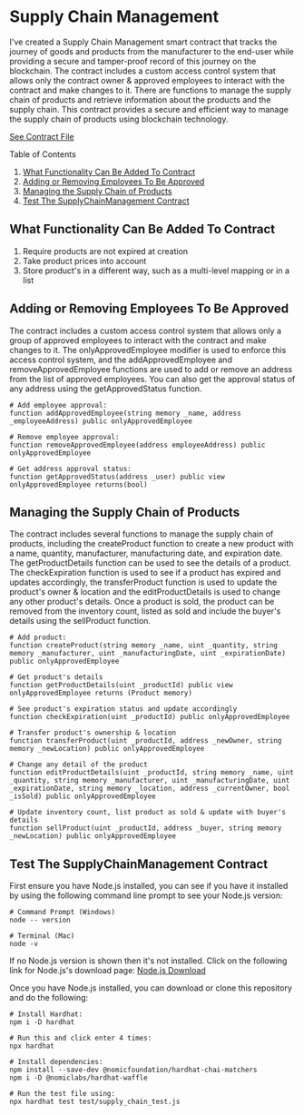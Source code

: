 # Supply Chain Management

I've created a Supply Chain Management smart contract that tracks the journey of goods and products from the manufacturer to the end-user while providing a secure and tamper-proof record of this journey on the blockchain. The contract includes a custom access control system that allows only the contract owner & approved employees to interact with the contract and make changes to it. There are functions to manage the supply chain of products and retrieve information about the products and the supply chain. This contract provides a secure and efficient way to manage the supply chain of products using blockchain technology.

[See Contract File](contracts/SupplyChainManagement.sol)

<!-- TABLE OF CONTENTS -->

  <summary>Table of Contents</summary>
  <ol>
    <li><a href="#what-functionality-can-be-added-to-contract">What Functionality Can Be Added To Contract</a></li>
    <li><a href="#adding-or-removing-employees-to-be-approved">Adding or Removing Employees To Be Approved</a></li>
    <li><a href="#managing-the-supply-chain-of-products">Managing the Supply Chain of Products</a></li>
    <li><a href="#test-the-supplychainmanagement-contract">Test The SupplyChainManagement Contract</a></li>
  </ol>

## What Functionality Can Be Added To Contract

1. Require products are not expired at creation
2. Take product prices into account
3. Store product's in a different way, such as a multi-level mapping or in a list

## Adding or Removing Employees To Be Approved

The contract includes a custom access control system that allows only a group of approved employees to interact with the contract and make changes to it. The onlyApprovedEmployee modifier is used to enforce this access control system, and the addApprovedEmployee and removeApprovedEmployee functions are used to add or remove an address from the list of approved employees. You can also get the approval status of any address using the getApprovedStatus function.

```shell
# Add employee approval:
function addApprovedEmployee(string memory _name, address _employeeAddress) public onlyApprovedEmployee

# Remove employee approval:
function removeApprovedEmployee(address employeeAddress) public onlyApprovedEmployee

# Get address approval status:
function getApprovedStatus(address _user) public view onlyApprovedEmployee returns(bool)
```

## Managing the Supply Chain of Products

The contract includes several functions to manage the supply chain of products, including the createProduct function to create a new product with a name, quantity, manufacturer, manufacturing date, and expiration date. The getProductDetails function can be used to see the details of a product. The checkExpiration function is used to see if a product has expired and updates accordingly, the transferProduct function is used to update the product's owner & location and the editProductDetails is used to change any other product's details. Once a product is sold, the product can be removed from the inventory count, listed as sold and include the buyer's details using the sellProduct function.

```shell
# Add product:
function createProduct(string memory _name, uint _quantity, string memory _manufacturer, uint _manufacturingDate, uint _expirationDate) public onlyApprovedEmployee

# Get product's details
function getProductDetails(uint _productId) public view onlyApprovedEmployee returns (Product memory)

# See product's expiration status and update accordingly
function checkExpiration(uint _productId) public onlyApprovedEmployee

# Transfer product's ownership & location
function transferProduct(uint _productId, address _newOwner, string memory _newLocation) public onlyApprovedEmployee

# Change any detail of the product
function editProductDetails(uint _productId, string memory _name, uint _quantity, string memory _manufacturer, uint _manufacturingDate, uint _expirationDate, string memory _location, address _currentOwner, bool _isSold) public onlyApprovedEmployee

# Update inventory count, list product as sold & update with buyer's details
function sellProduct(uint _productId, address _buyer, string memory _newLocation) public onlyApprovedEmployee
```

## Test The SupplyChainManagement Contract

First ensure you have Node.js installed, you can see if you have it installed by using the following command line prompt to see your Node.js version:

```shell
# Command Prompt (Windows)
node -- version

# Terminal (Mac)
node -v
```

If no Node.js version is shown then it's not installed. Click on the following link for Node.js's download page: [Node.js Download](https://nodejs.org/en/download)

Once you have Node.js installed, you can download or clone this repository and do the following:

```shell
# Install Hardhat:
npm i -D hardhat

# Run this and click enter 4 times:
npx hardhat

# Install dependencies:
npm install --save-dev @nomicfoundation/hardhat-chai-matchers
npm i -D @nomiclabs/hardhat-waffle

# Run the test file using:
npx hardhat test test/supply_chain_test.js
```

